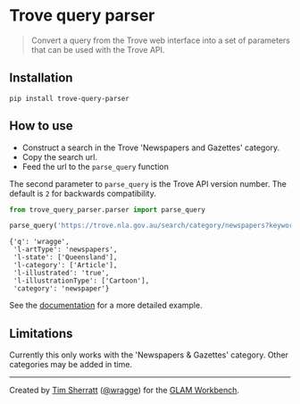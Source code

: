 # Trove query parser
> Convert a query from the Trove web interface into a set of parameters that can be used with the Trove API.


## Installation

`pip install trove-query-parser`

## How to use

* Construct a search in the Trove 'Newspapers and Gazettes' category.
* Copy the search url.
* Feed the url to the `parse_query` function

The second parameter to `parse_query` is the Trove API version number. The default is `2` for backwards compatibility.

```python
from trove_query_parser.parser import parse_query

parse_query('https://trove.nla.gov.au/search/category/newspapers?keyword=wragge&l-artType=newspapers&l-state=Queensland&l-category=Article&l-illustrationType=Cartoon', 3)
```




    {'q': 'wragge',
     'l-artType': 'newspapers',
     'l-state': ['Queensland'],
     'l-category': ['Article'],
     'l-illustrated': 'true',
     'l-illustrationType': ['Cartoon'],
     'category': 'newspaper'}



See the [documentation](https://wragge.github.io/trove_query_parser/) for a more detailed example.

## Limitations

Currently this only works with the 'Newspapers & Gazettes' category. Other categories may be added in time.

----

Created by [Tim Sherratt](https://timsherratt.org) ([@wragge](https://twitter.com/wragge)) for the [GLAM Workbench](https://glam-workbench.net/).
